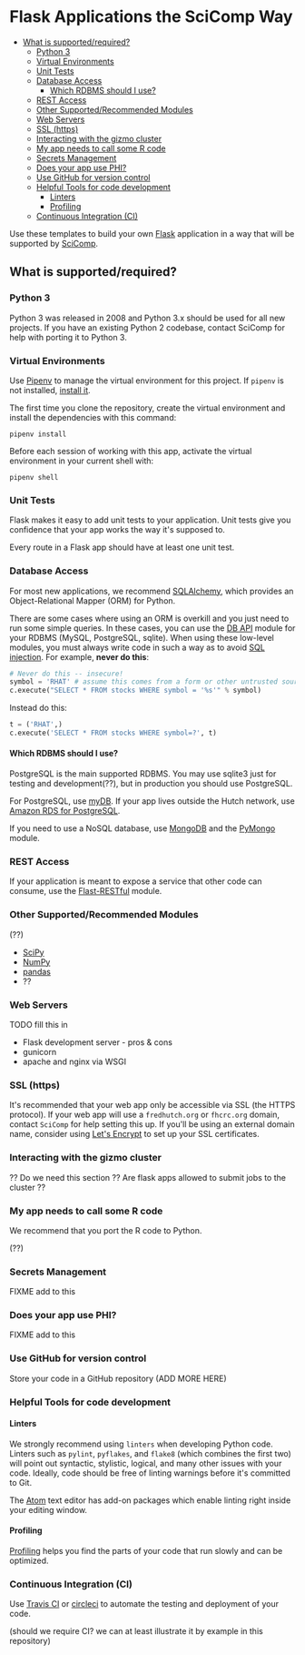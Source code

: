 # Flask Applications the SciComp Way

<!--
The table of contents (TOC) below is automatically generated
(at least on dtenenba's computer) by a pre-commit hook.
Don't edit the TOC or the comments above or below it.
If you want to set this up yourself, see
https://www.npmjs.com/package/markdown-toc
to install the code, then do this:

    touch .git/hooks/pre-commit
    chmod +x .git/hooks/pre-commit

then edit .git/hooks/pre-commit to contain this:

#!/bin/bash

node ~/node_modules/markdown-toc/cli.js -i FULL_PATH_TO/README.md
git add FULL_PATH_TO/README.md

-->

<!-- toc -->

- [What is supported/required?](#what-is-supportedrequired)
  * [Python 3](#python-3)
  * [Virtual Environments](#virtual-environments)
  * [Unit Tests](#unit-tests)
  * [Database Access](#database-access)
    + [Which RDBMS should I use?](#which-rdbms-should-i-use)
  * [REST Access](#rest-access)
  * [Other Supported/Recommended Modules](#other-supportedrecommended-modules)
  * [Web Servers](#web-servers)
  * [SSL (https)](#ssl-https)
  * [Interacting with the gizmo cluster](#interacting-with-the-gizmo-cluster)
  * [My app needs to call some R code](#my-app-needs-to-call-some-r-code)
  * [Secrets Management](#secrets-management)
  * [Does your app use PHI?](#does-your-app-use-phi)
  * [Use GitHub for version control](#use-github-for-version-control)
  * [Helpful Tools for code development](#helpful-tools-for-code-development)
    + [Linters](#linters)
    + [Profiling](#profiling)
  * [Continuous Integration (CI)](#continuous-integration-ci)

<!-- tocstop -->

Use these templates to build your own
[Flask](http://flask.pocoo.org/) application in
a way that will be supported by
[SciComp](https://teams.fhcrc.org/sites/citwiki/SciComp/Pages/Home.aspx?TreeField=Wiki_x0020_Page_x0020_Categories).

## What is supported/required?

### Python 3

Python 3 was released in 2008 and Python 3.x should be used for all
new projects. If you have an existing Python 2 codebase, contact
SciComp for help with porting it to Python 3.

### Virtual Environments

Use [Pipenv](https://pipenv.readthedocs.io/en/latest/) to manage the virtual environment for this project.
If `pipenv` is not installed, [install it](https://pipenv.readthedocs.io/en/latest/install/#installing-pipenv).

The first time you clone the repository, 
create the virtual environment and install
the dependencies with this command:

```
pipenv install
```

Before each session of working with this app,
activate the virtual environment in your current shell
with:

```
pipenv shell
```




### Unit Tests

Flask makes it easy to add unit tests to your application.
Unit tests give you confidence that your app works the way
it's supposed to.

Every route in a Flask app should have at least one unit test.

### Database Access

For most new applications, we recommend
[SQLAlchemy](http://www.sqlalchemy.org/), which provides
an Object-Relational Mapper (ORM) for Python.

There are some cases where using an ORM is overkill
and you just need to run some simple queries.
In these cases, you can use the
[DB API](https://wiki.python.org/moin/DatabaseInterfaces)
module for your RDBMS (MySQL, PostgreSQL, sqlite).
When using these low-level modules,
you must always write code in such a way as to avoid
[SQL injection](https://en.wikipedia.org/wiki/SQL_injection).
For example, **never do this**:

```python
# Never do this -- insecure!
symbol = 'RHAT' # assume this comes from a form or other untrusted source
c.execute("SELECT * FROM stocks WHERE symbol = '%s'" % symbol)
```

Instead do this:

```python
t = ('RHAT',)
c.execute('SELECT * FROM stocks WHERE symbol=?', t)
```

#### Which RDBMS should I use?

PostgreSQL is the main supported RDBMS. You may use sqlite3 just
for testing and development(??), but in production you should use
PostgreSQL.

For PostgreSQL, use [myDB](https://mydb.fredhutch.org). If your app lives
outside the Hutch network, use
[Amazon RDS for PostgreSQL](https://aws.amazon.com/rds/postgresql/).

If you need to use a NoSQL database, use
[MongoDB](https://www.mongodb.com/) and the
[PyMongo](https://api.mongodb.com/python/current/) module.




### REST Access

If your application is meant to expose a service that other
code can consume, use the
[Flast-RESTful](https://flask-restful-cn.readthedocs.io/en/0.3.5/)
module.

### Other Supported/Recommended Modules

(??)

* [SciPy](https://www.scipy.org/)
* [NumPy](http://www.numpy.org/)
* [pandas](http://pandas.pydata.org/)
* ??


### Web Servers

TODO fill this in

* Flask development server - pros & cons
* gunicorn
* apache and nginx via WSGI


### SSL (https)

It's recommended that your web app only be accessible via
SSL (the HTTPS protocol). If your web app will use a `fredhutch.org`
or `fhcrc.org` domain, contact `SciComp` for help setting this up.
If you'll be using an external domain name, consider using
[Let's Encrypt](https://letsencrypt.org/) to set up your
SSL certificates.

### Interacting with the gizmo cluster

?? Do we need this section ?? Are flask apps allowed to submit jobs
to the cluster ??

### My app needs to call some R code

We recommend that you port the R code to Python.

(??)


### Secrets Management

FIXME add to this

### Does your app use PHI?

FIXME add to this



### Use GitHub for version control

Store your code in a GitHub repository (ADD MORE HERE)

### Helpful Tools for code development

#### Linters

We strongly recommend using `linters` when developing
Python code. Linters such as `pylint`, `pyflakes`,
and `flake8` (which combines the first two) will point
out syntactic, stylistic, logical, and many other issues
with your code. Ideally, code should be free of linting
warnings before it's committed to Git.

The [Atom](https://atom.io/) text editor has add-on packages
which enable linting right inside your editing window.

#### Profiling

[Profiling](https://docs.python.org/2/library/profile.html)
helps you find the parts of your code that run slowly and
can be optimized.

### Continuous Integration (CI)

Use [Travis CI](https://travis-ci.org) or
[circleci](https://circleci.com/) to automate the testing
and deployment of your code.

(should we require CI? we can at least illustrate it by
example in this repository)
